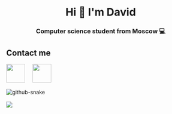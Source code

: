 <h1 align="center">Hi 👋 I'm David</h1>
<h3 align="center">Computer science student from Moscow 💻</h3>

<h2>Contact me</h2>

<a href="https://t.me/koftamainee"><img src="https://cdn-icons-png.flaticon.com/512/5968/5968804.png" width="50px"></a>
&nbsp;&nbsp;&nbsp;
<a href="mailto:koftamainee@gmail.com"><img src="https://cdn-icons-png.flaticon.com/512/5968/5968534.png" width="50px"></a>

<picture>
  <source media="(prefers-color-scheme: dark)" srcset="https://raw.githubusercontent.com/koftamainee/koftamainee/output/github-contribution-grid-snake-dark.svg" />
  <source media="(prefers-color-scheme: light)" srcset="https://raw.githubusercontent.com/koftamainee/koftamainee/output/github-contribution-grid-snake.svg" />
  <img alt="github-snake" src="github-snake.svg" />
</picture>

<br>
<br>
<img src="https://visitcount.itsvg.in/api?id=koftamainee&icon=0&color=0">
